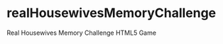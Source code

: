 realHousewivesMemoryChallenge
=============================

Real Housewives Memory Challenge HTML5 Game
